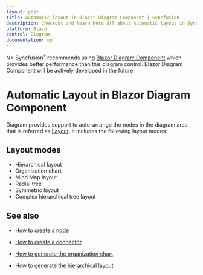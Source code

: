 ```yaml
---
layout: post
title: Automatic layout in Blazor Diagram Component | Syncfusion
description: Checkout and learn here all about Automatic layout in Syncfusion Blazor Diagram component and much more.
platform: Blazor
control: Diagram
documentation: ug
---
```


N> Syncfusion<sup style="font-size:70%">&reg;</sup> recommends using [Blazor Diagram Component](https://blazor.syncfusion.com/documentation/diagram/getting-started) which provides better performance than this diagram control. Blazor Diagram Component will be actively developed in the future.

# Automatic Layout in Blazor Diagram Component

Diagram provides support to auto-arrange the nodes in the diagram area that is referred as [Layout](https://help.syncfusion.com/cr/blazor/Syncfusion.Blazor.Diagrams.DiagramLayout.html). It includes the following layout modes:

## Layout modes

* Hierarchical layout
* Organization chart
* Mind Map layout
* Radial tree
* Symmetric layout
* Complex hierarchical tree layout

## See also

* [How to create a node](../nodes/nodes)

* [How to create a connector](../connectors/connectors)

* [How to generate the organization chart](./organizational-chart)

* [How to generate the hierarchical layout](./hierarchical-layout)
